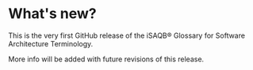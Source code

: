 # What's new?

This is the very first GitHub release of the iSAQB® Glossary for Software Architecture Terminology. 

More info will be added with future revisions of this release.

